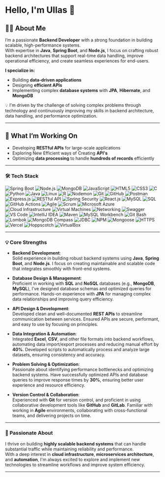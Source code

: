 # Hello, I'm **Ullas** 👋

## 👨‍💻 About Me  
I’m a passionate **Backend Developer** with a strong foundation in building scalable, high-performance systems.  
With expertise in **Java**, **Spring Boot**, and **Node.js**, I focus on crafting robust backend architectures that support real-time data handling, improve operational efficiency, and create seamless experiences for end-users.

**I specialize in:**
- Building **data-driven applications**  
- Designing **efficient APIs**  
- Implementing complex **database systems** with **JPA**, **Hibernate**, and **MongoDB**  

💡 I'm driven by the challenge of solving complex problems through technology and continuously improving my skills in backend architecture, data handling, and performance optimization.

---

## 🚀 What I’m Working On  
- Developing **RESTful APIs** for large-scale applications
- Exploring New Efficient ways of Creating **API's** 
- Optimizing **data processing** to handle **hundreds of records** efficiently  

---

### :hammer_and_wrench: Tech Stack
<p align="left">
 <img src="https://img.shields.io/badge/Spring%20Boot-6DB33F?style=for-the-badge&logo=springboot&logoColor=white" alt="Spring Boot"/>
  <img src="https://img.shields.io/badge/Node.js-339933?style=for-the-badge&logo=nodedotjs&logoColor=white" alt="Node.js" />
  <img src="https://img.shields.io/badge/MongoDB-47A248?style=for-the-badge&logo=mongodb&logoColor=white" alt="MongoDB" />
  <img src="https://img.shields.io/badge/JavaScript-F7DF1E?style=for-the-badge&logo=javascript&logoColor=black" alt="JavaScript" />
  <img src="https://img.shields.io/badge/HTML5-E34F26?style=for-the-badge&logo=html5&logoColor=white" alt="HTML5" />
  <img src="https://img.shields.io/badge/CSS3-1572B6?style=for-the-badge&logo=css3&logoColor=white" alt="CSS3" />
  <img src="https://img.shields.io/badge/C-00599C?style=for-the-badge&logo=c&logoColor=white" alt="C"/>
  <img src="https://img.shields.io/badge/Python-3776AB?style=for-the-badge&logo=python&logoColor=white" alt="Python"/>
  <img src="https://img.shields.io/badge/Java-007396?style=for-the-badge&logo=java&logoColor=white" alt="Java"/>
  <img src="https://img.shields.io/badge/Linux-FCC624?style=for-the-badge&logo=linux&logoColor=black" alt="Linux"/>
  <img src="https://img.shields.io/badge/R-276DC3?style=for-the-badge&logo=r&logoColor=white" alt="R"/>
  <img src="https://img.shields.io/badge/Nodemon-76D04B?style=for-the-badge&logo=nodemon&logoColor=white" alt="Nodemon"/>
  <img src="https://img.shields.io/badge/Git-F05032?style=for-the-badge&logo=git&logoColor=white" alt="Git"/>
  <img src="https://img.shields.io/badge/GitHub-181717?style=for-the-badge&logo=github&logoColor=white" alt="GitHub"/>
  <img src="https://img.shields.io/badge/Postman-FF6C37?style=for-the-badge&logo=postman&logoColor=white" alt="Postman"/>
  <img src="https://img.shields.io/badge/Express.js-000000?style=for-the-badge&logo=express&logoColor=white" alt="Express.js"/>
  <img src="https://img.shields.io/badge/RESTful%20API-005571?style=for-the-badge&logo=api&logoColor=white" alt="RESTful API"/>
  <img src="https://img.shields.io/badge/Spring%20Security-6DB33F?style=for-the-badge&logo=springsecurity&logoColor=white" alt="Spring Security"/>
  <img src="https://img.shields.io/badge/React-61DAFB?style=for-the-badge&logo=react&logoColor=black" alt="React.js"/>
  <img src="https://img.shields.io/badge/MySQL-4479A1?style=for-the-badge&logo=mysql&logoColor=white" alt="MySQL"/>
  <img src="https://img.shields.io/badge/SQL-003B57?style=for-the-badge&logo=database&logoColor=white" alt="SQL"/>
  <img src="https://img.shields.io/badge/GitHub%20Actions-2088FF?style=for-the-badge&logo=githubactions&logoColor=white" alt="GitHub Actions"/>
  <img src="https://img.shields.io/badge/Agile-FF9A00?style=for-the-badge&logo=agile&logoColor=white" alt="Agile"/>
  <img src="https://img.shields.io/badge/Scrum-6DB33F?style=for-the-badge&logo=scrum&logoColor=white" alt="Scrum"/>
  <img src="https://img.shields.io/badge/Microsoft%20Azure-0078D4?style=for-the-badge&logo=microsoftazure&logoColor=white" alt="Microsoft Azure"/>
  <img src="https://img.shields.io/badge/Cloud%20Infrastructure-0081CB?style=for-the-badge&logo=cloud&logoColor=white" alt="Cloud Infrastructure"/>
  <img src="https://img.shields.io/badge/Virtual%20Machines-000000?style=for-the-badge&logo=vmware&logoColor=white" alt="Virtual Machines"/>
  <img src="https://img.shields.io/badge/Networking-FF6F00?style=for-the-badge&logo=network&logoColor=white" alt="Networking"/>
  <img src="https://img.shields.io/badge/Swagger-85EA2D?style=for-the-badge&logo=swagger&logoColor=black" alt="Swagger"/>
  <img src="https://img.shields.io/badge/VS%20Code-007ACC?style=for-the-badge&logo=visualstudiocode&logoColor=white" alt="VS Code"/>
  <img src="https://img.shields.io/badge/IntelliJ%20IDEA-000000?style=for-the-badge&logo=intellijidea&logoColor=white" alt="IntelliJ IDEA"/>
  <img src="https://img.shields.io/badge/Maven-C71A36?style=for-the-badge&logo=apachemaven&logoColor=white" alt="Maven"/>
  <img src="https://img.shields.io/badge/MySQL%20Workbench-4479A1?style=for-the-badge&logo=mysql&logoColor=white" alt="MySQL Workbench"/>
  <img src="https://img.shields.io/badge/Git%20Bash-F05032?style=for-the-badge&logo=git&logoColor=white" alt="Git Bash"/>
  <img src="https://img.shields.io/badge/Lombok-FFA500?style=for-the-badge&logo=lombok&logoColor=black" alt="Lombok"/>
  <img src="https://img.shields.io/badge/MongoDB%20Compass-47A248?style=for-the-badge&logo=mongodb&logoColor=white" alt="MongoDB Compass"/>
  <img src="https://img.shields.io/badge/JDBC-4CAF50?style=for-the-badge&logo=java&logoColor=white" alt="JDBC"/>
  <img src="https://img.shields.io/badge/NPM-CB3837?style=for-the-badge&logo=npm&logoColor=white" alt="NPM"/>
  <img src="https://img.shields.io/badge/Mongoose-880000?style=for-the-badge&logo=mongoose&logoColor=white" alt="Mongoose"/>
  <img src="https://img.shields.io/badge/HTTPS-005FF9?style=for-the-badge&logo=letsencrypt&logoColor=white" alt="HTTPS"/>
  <img src="https://img.shields.io/badge/Vercel-000000?style=for-the-badge&logo=vercel&logoColor=white" alt="Vercel" />
  <img src="https://img.shields.io/badge/Hoppscotch-0A9396?style=for-the-badge&logo=hoppscotch&logoColor=white" alt="Hoppscotch"/>
  <img src="https://img.shields.io/badge/VirtualBox-183A61?style=for-the-badge&logo=virtualbox&logoColor=white" alt="VirtualBox"/>
</p>

---

### 💡 Core Strengths  
- **Backend Development**:  
  Solid experience in building robust backend systems using **Java**, **Spring Boot**, and **Node.js**. I focus on creating maintainable and scalable code that integrates smoothly with front-end systems. 

- **Database Design & Management**:  
  Proficient in working with **SQL** and **NoSQL** databases (e.g., **MongoDB**, **MySQL**), I’ve designed database schemas and optimized queries for performance. Hands-on experience with **JPA** for managing complex data relationships and improving query efficiency.

- **API Design & Development**:  
  Developed clean and well-documented **REST APIs** to streamline communication between services. Ensured APIs are secure, performant, and easy to use by focusing on principles.

- **Data Integration & Automation**:  
  Integrated **Excel**, **CSV**, and other file formats into backend workflows, automating data import/export processes and reducing manual effort by **40%**. Developed scripts to automatically process and analyze large datasets, ensuring consistency and accuracy.

- **Problem Solving & Optimization**:  
  Passionate about identifying performance bottlenecks and optimizing backend systems. Have successfully optimized APIs and database queries to improve response times by **30%**, ensuring better user experience and resource efficiency.

- **Version Control & Collaboration**:  
  Experienced with **Git** for version control, and proficient in using collaborative development tools like **GitHub** and **GitLab**. Familiar with working in **Agile** environments, collaborating with cross-functional teams, and delivering projects on time.

---

### 🌱 Passionate About  
I thrive on building **highly scalable backend systems** that can handle substantial traffic while maintaining reliability and performance.  
With a deep interest in **cloud infrastructure**, **microservices architecture**, and **automation**, I'm always excited to explore and implement new technologies to streamline workflows and improve system efficiency.

---
 

















